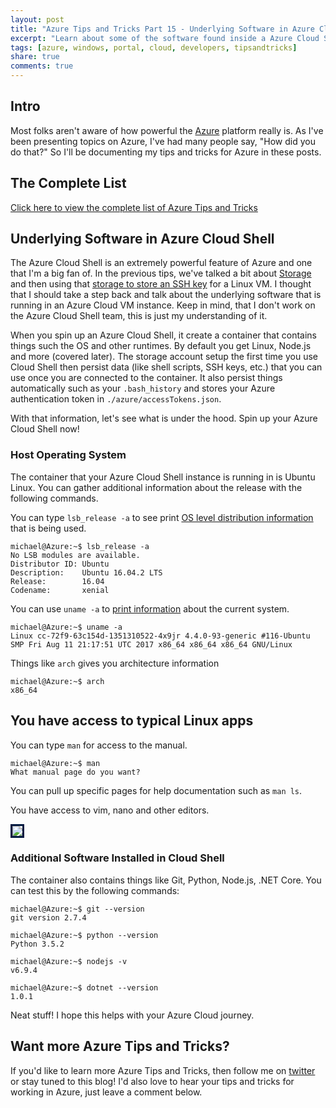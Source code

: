 ```yaml
---
layout: post
title: "Azure Tips and Tricks Part 15 - Underlying Software in Azure Cloud Shell"
excerpt: "Learn about some of the software found inside a Azure Cloud Shell instance"
tags: [azure, windows, portal, cloud, developers, tipsandtricks]
share: true
comments: true
---
```


## Intro

Most folks aren't aware of how powerful the [Azure](http://www.azure.com) platform really is. As I've been presenting topics on Azure, I've had many people say, "How did you do that?" So I'll be documenting my tips and tricks for Azure in these posts.

## The Complete List

[Click here to view the complete list of Azure Tips and Tricks ](https://michaelcrump.net/azure-tips-and-tricks-complete-list/)

## Underlying Software in Azure Cloud Shell

The Azure Cloud Shell is an extremely powerful feature of Azure and one that I'm a big fan of. In the previous tips, we've talked a bit about [Storage](https://michaelcrump.net/azure-tips-and-tricks13/) and then using that [storage to store an SSH key](https://michaelcrump.net/azure-tips-and-tricks14/) for a Linux VM. I thought that I should take a step back and talk about the underlying software that is running in an Azure Cloud VM instance. Keep in mind, that I don't work on the Azure Cloud Shell team, this is just my understanding of it. 

When you spin up an Azure Cloud Shell, it create a container that contains things such the OS and other runtimes. By default you get Linux, Node.js and more (covered later). The storage account setup the first time you use Cloud Shell then persist data (like shell scripts, SSH keys, etc.) that you can use once you are connected to the container. It also persist things automatically such as your `.bash_history` and stores your Azure authentication token in `./azure/accessTokens.json`. 

With that information, let's see what is under the hood. Spin up your Azure Cloud Shell now!

### Host Operating System

The container that your Azure Cloud Shell instance is running in is Ubuntu Linux. You can gather additional information about the release with the following commands. 

You can type `lsb_release -a` to see print [OS level distribution information](https://refspecs.linuxfoundation.org/LSB_3.0.0/LSB-PDA/LSB-PDA/lsbrelease.html) that is being used. 

	michael@Azure:~$ lsb_release -a
	No LSB modules are available.
	Distributor ID: Ubuntu
	Description:    Ubuntu 16.04.2 LTS
	Release:        16.04
	Codename:       xenial

You can use `uname -a` to [print information](https://www.computerhope.com/unix/uuname.htm) about the current system.

	michael@Azure:~$ uname -a
	Linux cc-72f9-63c154d-1351310522-4x9jr 4.4.0-93-generic #116-Ubuntu SMP Fri Aug 11 21:17:51 UTC 2017 x86_64 x86_64 x86_64 GNU/Linux

Things like `arch` gives you architecture information

	michael@Azure:~$ arch
	x86_64

## You have access to typical Linux apps

You can type `man` for access to the manual. 

	michael@Azure:~$ man
	What manual page do you want?

You can pull up specific pages for help documentation such as `man ls`. 

You have access to vim, nano and other editors. 

<img style="border:3px solid #021a40" src="https://michaelcrump.net/files/azuretip15.gif">


### Additional Software Installed in Cloud Shell

The container also contains things like Git, Python, Node.js, .NET Core. You can test this by the following commands: 

	michael@Azure:~$ git --version
	git version 2.7.4
	
	michael@Azure:~$ python --version
	Python 3.5.2
	
	michael@Azure:~$ nodejs -v
	v6.9.4
	
	michael@Azure:~$ dotnet --version
	1.0.1

Neat stuff! I hope this helps with your Azure Cloud journey. 

## Want more Azure Tips and Tricks?

If you'd like to learn more Azure Tips and Tricks, then follow me on [twitter](http://twitter.com/mbcrump) or stay tuned to this blog! I'd also love to hear your tips and tricks for working in Azure, just leave a comment below. 